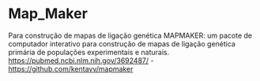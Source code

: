 # Map_Maker
Para construção de mapas de ligação genética
MAPMAKER: um pacote de computador interativo para construção de mapas de ligação genética primária de populações experimentais e naturais. https://pubmed.ncbi.nlm.nih.gov/3692487/ - https://github.com/kentavv/mapmaker
